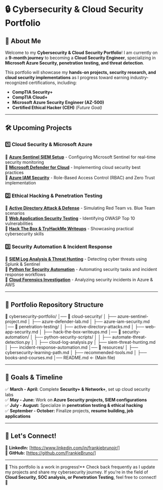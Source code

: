 # 🔒 Cybersecurity & Cloud Security Portfolio

## 🌟 About Me
Welcome to my **Cybersecurity & Cloud Security Portfolio**! I am currently on a **9-month journey** to becoming a **Cloud Security Engineer**, specializing in **Microsoft Azure Security, penetration testing, and threat detection**.

This portfolio will showcase my **hands-on projects, security research, and cloud security implementations** as I progress toward earning industry-recognized certifications, including:
- **CompTIA Security+**
- **CompTIA Cloud+**
- **Microsoft Azure Security Engineer (AZ-500)**
- **Certified Ethical Hacker (CEH)** *(Future Goal)*

---

## 🛠️ Upcoming Projects
### **1️⃣ Cloud Security & Microsoft Azure**
🔹 **[Azure Sentinel SIEM Setup](cloud-security/azure-sentinel-project.md)** - Configuring Microsoft Sentinel for real-time security monitoring  
🔹 **[Microsoft Defender for Cloud](cloud-security/azure-defender-lab.md)** - Implementing cloud security best practices  
🔹 **[Azure IAM Security](cloud-security/azure-iam-security.md)** - Role-Based Access Control (RBAC) and Zero Trust implementation  

### **2️⃣ Ethical Hacking & Penetration Testing**
🔹 **[Active Directory Attack & Defense](penetration-testing/active-directory-attacks.md)** - Simulating Red Team vs. Blue Team scenarios  
🔹 **[Web Application Security Testing](penetration-testing/web-app-security.md)** - Identifying OWASP Top 10 vulnerabilities  
🔹 **[Hack The Box & TryHackMe Writeups](penetration-testing/hack-the-box-writeups.md)** - Showcasing practical cybersecurity skills  

### **3️⃣ Security Automation & Incident Response**
🔹 **[SIEM Log Analysis & Threat Hunting](security-automation/siem-threat-hunting.md)** - Detecting cyber threats using Splunk & Sentinel  
🔹 **[Python for Security Automation](security-automation/python-security-scripts/automate-threat-detection.py)** - Automating security tasks and incident response workflows  
🔹 **[Cloud Forensics Investigation](security-automation/incident-response-automation.md)** - Analyzing security incidents in Azure & AWS  

---

## 📂 Portfolio Repository Structure

📁 cybersecurity-portfolio/
│── 📂 cloud-security/
│    ├── azure-sentinel-project.md
│    ├── azure-defender-lab.md
│    ├── azure-iam-security.md
│── 📂 penetration-testing/
│    ├── active-directory-attacks.md
│    ├── web-app-security.md
│    ├── hack-the-box-writeups.md
│── 📂 security-automation/
│    ├── python-security-scripts/
│    │    ├── automate-threat-detection.py
│    │    ├── cloud-log-analysis.py
│    ├── siem-threat-hunting.md
│    ├── incident-response-automation.md
│── 📂 resources/
│    ├── cybersecurity-learning-path.md
│    ├── recommended-tools.md
│    ├── books-and-courses.md
│── README.md  ← (Main file)


---

## 🎯 Goals & Timeline
✅ **March - April:** Complete **Security+ & Network+**, set up cloud security labs  
✅ **May - June:** Work on **Azure Security projects, SIEM configurations**  
✅ **July - August:** Specialize in **penetration testing & ethical hacking**  
✅ **September - October:** Finalize projects, **resume building, job applications**  

---

## 🚀 Let's Connect!
💼 **LinkedIn:** [https://www.linkedin.com/in/frankiebrunojr/]  
🐙 **GitHub:** [https://github.com/FrankieBruno/] 

---

🔐 This portfolio is a work in progress!** Check back frequently as I update my projects and share my cybersecurity journey. If you're in the field of **Cloud Security, SOC analysis, or Penetration Testing**, feel free to connect! 🚀  
